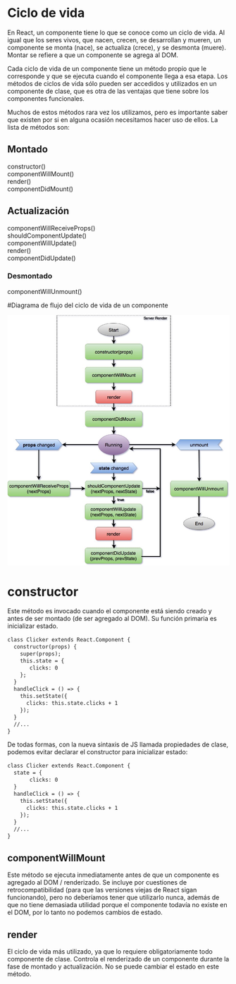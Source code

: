 # Ciclo de vida
En React, un componente tiene lo que se conoce como un ciclo de vida. Al igual que los seres vivos, que nacen, crecen, se desarrollan y mueren, un componente se monta (nace), se actualiza (crece), y se desmonta (muere). Montar se refiere a que un componente se agrega al DOM.

Cada ciclo de vida de un componente tiene un método propio que le corresponde y que se ejecuta cuando el componente llega a esa etapa. Los métodos de ciclos de vida sólo pueden ser accedidos y utilizados en un componente de clase, que es otra de las ventajas que tiene sobre los componentes funcionales.

Muchos de estos métodos rara vez los utilizamos, pero es importante saber que existen por si en alguna ocasión necesitamos hacer uso de ellos. La lista de métodos son:

## Montado
constructor()<br>
componentWillMount()<br>
render()<br>
componentDidMount()
## Actualización
componentWillReceiveProps()<br>
shouldComponentUpdate()<br>
componentWillUpdate()<br>
render()<br>
componentDidUpdate()<br>
### Desmontado
componentWillUnmount()

#Diagrama de flujo del ciclo de vida de un componente

<img src="../IMG/diagramadeflijodelciclodevidadeuncomponente.jpeg">

# constructor
Este método es invocado cuando el componente está siendo creado y antes de ser montado (de ser agregado al DOM). Su función primaria es inicializar estado.
``` 
class Clicker extends React.Component {
  constructor(props) {
    super(props);
    this.state = {
       clicks: 0
    };
  }
  handleClick = () => {
    this.setState({ 
      clicks: this.state.clicks + 1
    });
  }
  //...
}
``` 
De todas formas, con la nueva sintaxis de JS llamada propiedades de clase, podemos evitar declarar el constructor para inicializar estado:

``` 
class Clicker extends React.Component {
  state = {
       clicks: 0
  }
  handleClick = () => {
    this.setState({ 
      clicks: this.state.clicks + 1
    });
  }
  //...
}
``` 

## componentWillMount
Este método se ejecuta inmediatamente antes de que un componente es agregado al DOM / renderizado. Se incluye por cuestiones de retrocompatibilidad (para que las versiones viejas de React sigan funcionando), pero no deberíamos tener que utilizarlo nunca, además de que no tiene demasiada utilidad porque el componente todavía no existe en el DOM, por lo tanto no podemos cambios de estado.

## render
El ciclo de vida más utilizado, ya que lo requiere obligatoriamente todo componente de clase. Controla el renderizado de un componente durante la fase de montado y actualización. No se puede cambiar el estado en este método.
